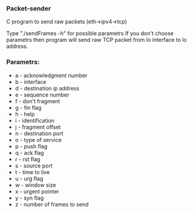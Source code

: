 ### Packet-sender
C program to send raw packets (eth->ipv4->tcp)

Type "./sendFrames -h" for possible parametrs
If you don't choose parametrs then program will send raw TCP packet from lo interface to lo address.

### Parametrs:
*	a - acknowledgment number
*	b - interface
*	d - destination ip address
*	e - sequence number 
*	f - don't fragment 
*	g - fin flag 
*	h - help 
*	i - identification 
*	j - fragment offset
*	n - destination port 
*	o - type of service 
*	p - push flag 
*	q - ack flag 
*	r - rst flag 
*	s - source port 
*	t - time to live  
*	u - urg flag 
*	w - window size 
*	x - urgent pointer 
*	y - syn flag 
*	z - number of frames to send 

